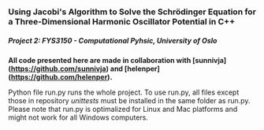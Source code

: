 ### Using Jacobi's Algorithm to Solve the Schrödinger Equation for a Three-Dimensional Harmonic Oscillator Potential in C++

##### Project 2: FYS3150 - Computational Pyhsic, University of Oslo

**All code presented here are made in collaboration with [sunnivja] (https://github.com/sunnivja) and [helenper] (https://github.com/helenper).**

Python file run.py runs the whole project. To use run.py, all files except those in repository *unittests* must be installed in the same folder as run.py. Please note that run.py is optimalized for Linux and Mac platforms and might not work for all Windows computers. 

